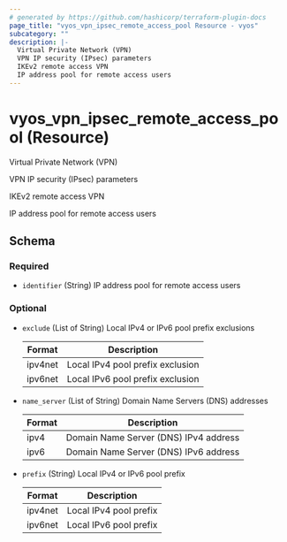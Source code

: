 ```yaml
---
# generated by https://github.com/hashicorp/terraform-plugin-docs
page_title: "vyos_vpn_ipsec_remote_access_pool Resource - vyos"
subcategory: ""
description: |-
  Virtual Private Network (VPN)
  VPN IP security (IPsec) parameters
  IKEv2 remote access VPN
  IP address pool for remote access users
---
```


# vyos_vpn_ipsec_remote_access_pool (Resource)

Virtual Private Network (VPN)

VPN IP security (IPsec) parameters

IKEv2 remote access VPN

IP address pool for remote access users



<!-- schema generated by tfplugindocs -->
## Schema

### Required

- `identifier` (String) IP address pool for remote access users

### Optional

- `exclude` (List of String) Local IPv4 or IPv6 pool prefix exclusions

    |  Format  |  Description  |
    |----------|---------------|
    |  ipv4net  |  Local IPv4 pool prefix exclusion  |
    |  ipv6net  |  Local IPv6 pool prefix exclusion  |
- `name_server` (List of String) Domain Name Servers (DNS) addresses

    |  Format  |  Description  |
    |----------|---------------|
    |  ipv4  |  Domain Name Server (DNS) IPv4 address  |
    |  ipv6  |  Domain Name Server (DNS) IPv6 address  |
- `prefix` (String) Local IPv4 or IPv6 pool prefix

    |  Format  |  Description  |
    |----------|---------------|
    |  ipv4net  |  Local IPv4 pool prefix  |
    |  ipv6net  |  Local IPv6 pool prefix  |
